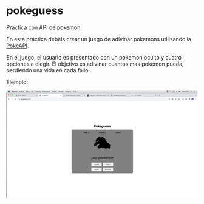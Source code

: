 # pokeguess
Practica con API de pokemon

En esta práctica debeis crear un juego de adivinar pokemons utilizando la [PokeAPI](https://pokeapi.co/).

En el juego, el usuario es presentado con un pokemon oculto y cuatro opciones a elegir. El objetivo es adivinar cuantos mas pokemon pueda, perdiendo una vida en cada fallo.

Ejemplo:

![ejemplo](ejemplo.png)



